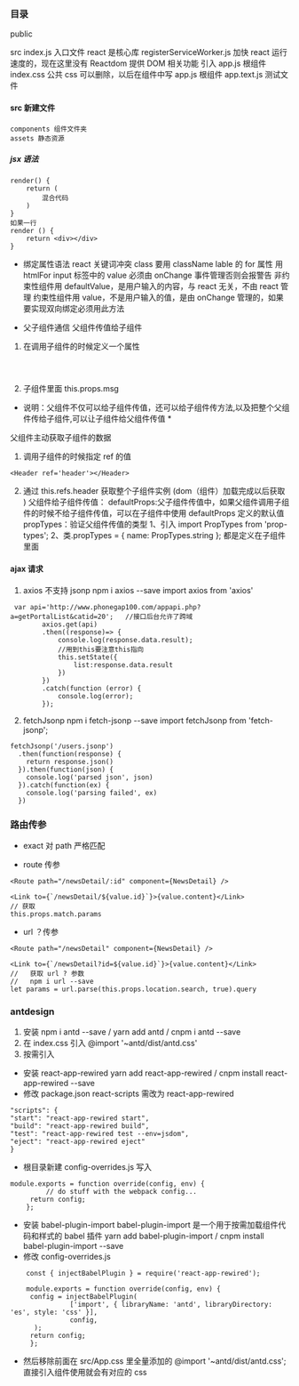 ### 目录

public

src
index.js 入口文件
react 是核心库
registerServiceWorker.js 加快 react 运行速度的，现在这里没有
Reactdom 提供 DOM 相关功能
引入 app.js 根组件
index.css 公共 css 可以删除，以后在组件中写
app.js 根组件
app.text.js 测试文件

#### src 新建文件

    components 组件文件夹
    assets 静态资源

##### jsx 语法

```
render() {
    return (
        混合代码
    )
}
如果一行
render () {
    return <div></div>
}
```

- 绑定属性语法 react 关键词冲突
  class 要用 className
  lable 的 for 属性 用 htmlFor
  input 标签中的 value 必须由 onChange 事件管理否则会报警告
  非约束性组件用 defaultValue，是用户输入的内容，与 react 无关，不由 react 管理
  约束性组件用 value，不是用户输入的值，是由 onChange 管理的，如果要实现双向绑定必须用此方法

- 父子组件通信
  父组件传值给子组件

1. 在调用子组件的时候定义一个属性 <Header msg='首页'></Header>
2. 子组件里面 this.props.msg

- 说明：父组件不仅可以给子组件传值，还可以给子组件传方法,以及把整个父组件传给子组件,可以让子组件给父组件传值 \*

父组件主动获取子组件的数据

1. 调用子组件的时候指定 ref 的值

```
<Header ref='header'></Header>
```

2. 通过 this.refs.header 获取整个子组件实例 (dom（组件）加载完成以后获取 )
   父组件给子组件传值：
   defaultProps:父子组件传值中，如果父组件调用子组件的时候不给子组件传值，可以在子组件中使用 defaultProps 定义的默认值
   propTypes：验证父组件传值的类型
   1、引入 import PropTypes from 'prop-types';
   2、类.propTypes = {
   name: PropTypes.string
   };
   都是定义在子组件里面

#### ajax 请求

1. axios 不支持 jsonp
   npm i axios --save
   import axios from 'axios'

```
 var api='http://www.phonegap100.com/appapi.php?a=getPortalList&catid=20';   //接口后台允许了跨域
        axios.get(api)
        .then((response)=> {
            console.log(response.data.result);
            //用到this要注意this指向
            this.setState({
                list:response.data.result
            })
        })
        .catch(function (error) {
            console.log(error);
        });
```

2. fetchJsonp
   npm i fetch-jsonp --save
   import fetchJsonp from 'fetch-jsonp';

```
fetchJsonp('/users.jsonp')
  .then(function(response) {
    return response.json()
  }).then(function(json) {
    console.log('parsed json', json)
  }).catch(function(ex) {
    console.log('parsing failed', ex)
  })
```

### 路由传参

- exact 对 path 严格匹配

* route 传参

```
<Route path="/newsDetail/:id" component={NewsDetail} />

<Link to={`/newsDetail/${value.id}`}>{value.content}</Link>
// 获取
this.props.match.params
```

- url ？传参

```
<Route path="/newsDetail" component={NewsDetail} />

<Link to={`/newsDetail?id=${value.id}`}>{value.content}</Link>
//   获取 url ? 参数
//   npm i url --save
let params = url.parse(this.props.location.search, true).query
```

### antdesign

1. 安装
   npm i antd --save / yarn add antd / cnpm i antd --save
2. 在 index.css 引入
   @import '~antd/dist/antd.css'
3. 按需引入

- 安装 react-app-rewired
  yarn add react-app-rewired / cnpm install react-app-rewired --save
- 修改 package.json
  react-scripts 需改为 react-app-rewired

```
"scripts": {
"start": "react-app-rewired start",
"build": "react-app-rewired build",
"test": "react-app-rewired test --env=jsdom",
"eject": "react-app-rewired eject"
}
```

- 根目录新建 config-overrides.js
  写入

```
module.exports = function override(config, env) {
 		 // do stuff with the webpack config...
 	 return config;
	};
```

- 安装 babel-plugin-import babel-plugin-import 是一个用于按需加载组件代码和样式的 babel 插件
  yarn add babel-plugin-import / cnpm install babel-plugin-import --save
- 修改 config-overrides.js

```
	const { injectBabelPlugin } = require('react-app-rewired');

  	module.exports = function override(config, env) {
   	 config = injectBabelPlugin(
     		   ['import', { libraryName: 'antd', libraryDirectory: 'es', style: 'css' }],
        	   config,
  	  );
   	 return config;
 	 };
```

- 然后移除前面在 src/App.css 里全量添加的 @import '~antd/dist/antd.css'; 直接引入组件使用就会有对应的 css
